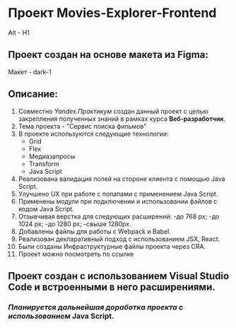 # Проект Movies-Explorer-Frontend
Alt - H1
## Проект создан на основе макета из Figma:
   Макет - dark-1
## Описание:
1. Совместно *Yandex.Практикум* создан данный проект с целью закрепления полученных знаний в рамках курса **Веб-разработчик**.
2. Тема проекта - "Сервис поиска фильмов"
3. В проекте используются следующие технологии:
   - Grid
   - Flex
   - Медиазапросы
   - Transform
   - Java Script
4. Реализована валидация полей на стороне клиента с помощью Java Script.
5. Улучшено UX при работе с попапами с применением Java Script.
6. Применены модули при подключении и использовании файлов с кодом Java Script.
7. Отзывчивая верстка для следующих расширений:
    -до 768 px;
    -до 1024 px;
    -до 1280 px;
    -свыше 1280px.
9. Добавлены файлы для работы с Webpack и Babel.
10. Реализован декларативный подход с использованием JSX, React.
11. Были созданы Инфраструктурные файлы проекта через CRA.
12. Проект можно посмотреть по ссылке 
   
## Проект создан с использованием Visual Studio Code и встроенными в него расширениями.

### *Планируется дальнейшая доработка проекта с использованием* **Java Script**.